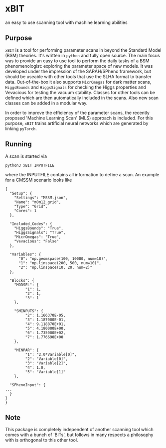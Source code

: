# xBIT
an easy to use scanning tool with machine learning abilities

## Purpose
``xBIT`` is a tool for performing parameter scans in beyond the Standard Model (BSM) theories. It's written in ``python`` and fully open source. The main focus was to provide an easy to use tool to perform the daily tasks of a BSM phenomenologist: exploring the parameter space of new models. It was developed under the impression of the SARAH/SPheno framework, but should be useable with other tools that use the SLHA format to transfer 
data. Out-of-the-box it also supports ``MicrOmegas`` for dark matter scans, ``HiggsBounds`` and ``HiggsSignals`` for checking the Higgs properties and Vevacious for testing the vacuum stability. Classes for other tools can be defined which are then automatically included in the scans. Also new scan classes can be added in a modular way.

In order to improve the efficiency of the parameter scans,  the recently proposed 'Machine Learning  Scan' (MLS) approach is included. For this purpose, ``xBIT`` trains artificial neural networks which are generated by linking ``pyTorch``.

## Running
A scan is started via
```
python3 xBIT INPUTFILE
```
where the INPUTFILE contains all information to define a scan. An example for a CMSSM scenario looks like
```
{
  "Setup": {
    "Settings": "MSSM.json",
    "Name": "m0m12_grid",
    "Type": "Grid",
    "Cores": 1
  },

  "Included_Codes": {
    "HiggsBounds": "True",
    "HiggsSignals": "True",
    "MicrOmegas": "True",
    "Vevacious": "False"
  },

  "Variables": {
      "0": "np.geomspace(100, 10000, num=10)",
      "1": "np.linspace(200, 500, num=10)",
      "2": "np.linspace(10, 20, num=2)"
  },

  "Blocks": {
    "MODSEL": {
         "1": 1,
         "2": 1,
         "3": 1
    },

    "SMINPUTS": {
         "2": 1.166370E-05,
         "3": 1.187000E-01,
         "4": 9.118870E+01,
         "5": 4.180000E+00,
         "6": 1.735000E+02,
         "7": 1.776690E+00
    },

    "MINPAR": {
         "1": "2.0*Variable[0]",
         "2": "Variable[0]",
         "3": "Variable[2]",
         "4": 1.0,
         "5": "Variable[1]"
    },

  "SPhenoInput": {
...
  }
}
}
```

## Note
This package is completely independent of another scanning tool which comes with a bunch of 'BITs', but follows in many respects a philosophy with is orthogonal to this other tool.
